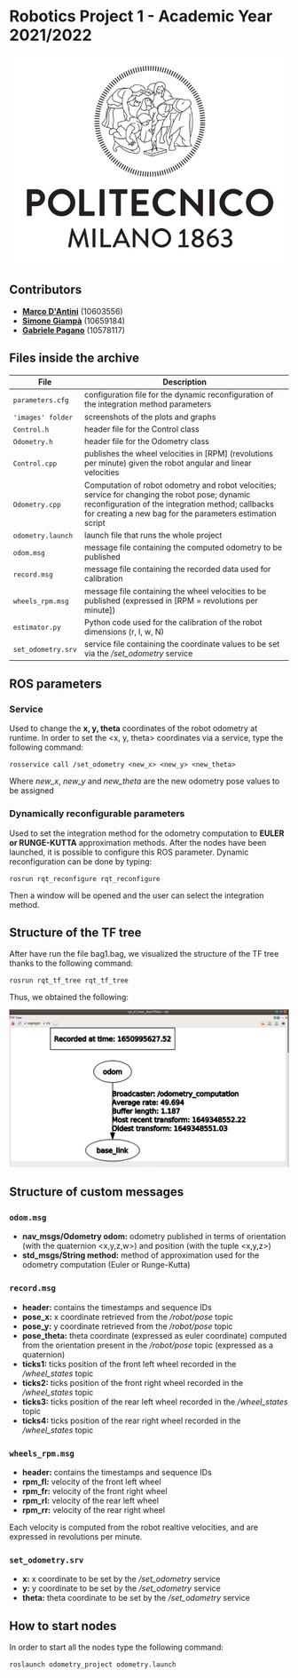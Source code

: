 
# Robotics Project 1 - Academic Year 2021/2022

<p align="center">
  <img width="500" src="images/polimi_logo.png" alt="PoliMi Logo" />
  <br>
</p>

## Contributors

- [__Marco D'Antini__](https://github.com/DantiniMarco) (10603556)
- [__Simone Giampà__](https://github.com/SimonGiampy) (10659184)
- [__Gabriele Pagano__](https://github.com/gabrielepagano) (10578117)


## Files inside the archive

|File|Description|
|---------------|-----------|
| `parameters.cfg` | configuration file for the dynamic reconfiguration of the integration method parameters |
| `'images' folder` | screenshots of the plots and graphs |
| `Control.h` | header file for the Control class |
| `Odometry.h` | header file for the Odometry class |
| `Control.cpp` | publishes the wheel velocities in [RPM] (revolutions per minute) given the robot angular and linear velocities |
| `Odometry.cpp` | Computation of robot odometry and robot velocities; service for changing the robot pose; dynamic reconfiguration of the integration method; callbacks for creating a new bag for the parameters estimation script |
| `odometry.launch` | launch file that runs the whole project |
| `odom.msg` | message file containing the computed odometry to be published |
| `record.msg` | message file containing the recorded data used for calibration |
| `wheels_rpm.msg` | message file containing the wheel velocities to be published (expressed in [RPM = revolutions per minute]) |
| `estimator.py` | Python code used for the calibration of the robot dimensions (r, l, w, N) |
| `set_odometry.srv` | service file containing the coordinate values to be set via the */set_odometry* service |


## ROS parameters

### Service

Used to change the __x, y, theta__ coordinates of the robot odometry at runtime. In order to set the <x, y, theta> coordinates via a service, type the following command:

```
rosservice call /set_odometry <new_x> <new_y> <new_theta>
```

Where *new_x*, *new_y* and *new_theta* are the new odometry pose values to be assigned

### Dynamically reconfigurable parameters

Used to set the integration method for the odometry computation to __EULER or RUNGE-KUTTA__ approximation methods. After the nodes have been launched, it is possible to configure this ROS parameter. Dynamic reconfiguration can be done by typing:

```
rosrun rqt_reconfigure rqt_reconfigure
```

Then a window will be opened and the user can select the integration method.

## Structure of the TF tree

After have run the file bag1.bag, we visualized the structure of the TF tree thanks to the following command:

```
rosrun rqt_tf_tree rqt_tf_tree
```

Thus, we obtained the following:

<p align="center">
  <img src="images/tf_tree.png" alt="TF Tree" />
  <br>
</p>

## Structure of custom messages

### `odom.msg`

- __nav_msgs/Odometry odom:__ odometry published in terms of orientation (with the quaternion <x,y,z,w>)  and position (with the tuple <x,y,z>)
- __std_msgs/String method:__ method of approximation used for the odometry computation (Euler or Runge-Kutta)

### `record.msg`

- __header:__ contains the timestamps and sequence IDs
- __pose_x:__ x coordinate retrieved from the */robot/pose* topic
- __pose_y:__ y coordinate retrieved from the */robot/pose* topic
- __pose_theta:__ theta coordinate (expressed as euler coordinate) computed from the orientation present in the */robot/pose* topic (expressed as a quaternion)
- __ticks1:__ ticks position of the front left wheel recorded in the */wheel_states* topic
- __ticks2:__ ticks position of the front right wheel recorded in the */wheel_states* topic
- __ticks3:__ ticks position of the rear left wheel recorded in the */wheel_states* topic
- __ticks4:__ ticks position of the rear right wheel recorded in the */wheel_states* topic

### `wheels_rpm.msg`

- __header:__ contains the timestamps and sequence IDs
- __rpm_fl:__ velocity of the front left wheel
- __rpm_fr:__ velocity of the front right wheel
- __rpm_rl:__ velocity of the rear left wheel
- __rpm_rr:__ velocity of the rear right wheel

Each velocity is computed from the robot realtive velocities, and are expressed in revolutions per minute.

### `set_odometry.srv`

- __x:__ x coordinate to be set by the */set_odometry* service
- __y:__ y coordinate to be set by the */set_odometry* service
- __theta:__ theta coordinate to be set by the */set_odometry* service

## How to start nodes

In order to start all the nodes type the following command:

```
roslaunch odometry_project odometry.launch
```

